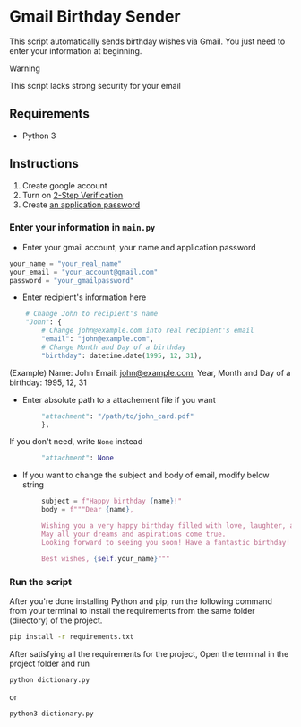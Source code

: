 # Gmail Birthday Sender

This script automatically sends birthday wishes via Gmail.
You just need to enter your information at beginning.

> [!WARNING]
> This script lacks strong security for your email

## Requirements

- Python 3

## Instructions

1. Create google account
2. Turn on [2-Step Verification](https://support.google.com/accounts/answer/185839)
3. Create [an application password](https://support.google.com/accounts/answer/185833#zippy=%2Cremove-app-passwords)

### Enter your information in `main.py`

- Enter your gmail account, your name and application password

```py
your_name = "your_real_name"
your_email = "your_account@gmail.com"
password = "your_gmailpassword"
```

- Enter recipient's information here

```py
    # Change John to recipient's name
    "John": {
        # Change john@example.com into real recipient's email
        "email": "john@example.com",
        # Change Month and Day of a birthday
        "birthday": datetime.date(1995, 12, 31),
```

(Example)
Name: John
Email: john@example.com,
Year, Month and Day of a birthday: 1995, 12, 31

- Enter absolute path to a attachement file if you want

```py
        "attachment": "/path/to/john_card.pdf"
        },
```

If you don't need, write `None` instead

```py
        "attachment": None
```

- If you want to change the subject and body of email, modify below string

```py
        subject = f"Happy birthday {name}!"
        body = f"""Dear {name},

        Wishing you a very happy birthday filled with love, laughter, and joy!
        May all your dreams and aspirations come true.
        Looking forward to seeing you soon! Have a fantastic birthday!

        Best wishes, {self.your_name}"""
```

### Run the script

After you're done installing Python and pip, run the following command from your terminal to install the requirements from the same folder (directory) of the project.

```bash
pip install -r requirements.txt
```

After satisfying all the requirements for the project, Open the terminal in the project folder and run

```bash
python dictionary.py
```

or

```bash
python3 dictionary.py
```
